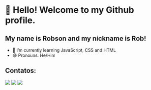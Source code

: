 # 👋 Hello! Welcome to my Github profile.
## My name is Robson and my nickname is Rob!
- 🌱 I’m currently learning JavaScript, CSS and HTML
- 😄 Pronouns: He/Him

## Contatos:
<div>
<a href="https://instagram.com/r.graper" target="_blank"><img loading="lazy" src="https://img.shields.io/badge/-Instagram-%23E4405F?style=for-the-badge&logo=instagram&logoColor=white" target="_blank"></a>
<a href = "mailto:robsongraper@gmail.com"><img loading="lazy" src="https://img.shields.io/badge/Gmail-D14836?style=for-the-badge&logo=gmail&logoColor=white" target="_blank"></a>
<a href="https://www.linkedin.com/in/robsongraper" target="_blank"><img loading="lazy" src="https://img.shields.io/badge/-LinkedIn-%230077B5?style=for-the-badge&logo=linkedin&logoColor=white" target="_blank"></a>   
</div>

